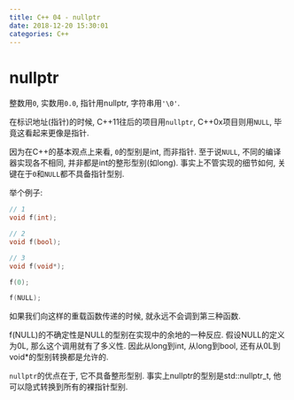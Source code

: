 ```yaml
---
title: C++ 04 - nullptr
date: 2018-12-20 15:30:01
categories: C++
---
```

# nullptr

<!--more-->

整数用`0`, 实数用`0.0`, 指针用nullptr, 字符串用`'\0'`.

在标识地址(指针)的时候, C++11往后的项目用`nullptr`, C++0x项目则用`NULL`, 毕竟这看起来更像是指针.

因为在C++的基本观点上来看, `0`的型别是int, 而非指针. 至于说`NULL`, 不同的编译器实现各不相同, 并非都是int的整形型别(如long). 事实上不管实现的细节如何, 关键在于`0`和`NULL`都不具备指针型别.

举个例子:

```cpp
// 1
void f(int);

// 2
void f(bool);

// 3
void f(void*);

f(0);

f(NULL);
```

如果我们向这样的重载函数传递的时候, 就永远不会调到第三种函数.

f(NULL)的不确定性是NULL的型别在实现中的余地的一种反应. 假设NULL的定义为0L, 那么这个调用就有了多义性. 因此从long到int, 从long到bool, 还有从0L到void*的型别转换都是允许的.

`nullptr`的优点在于, 它不具备整形型别. 事实上nullptr的型别是std::nullptr_t, 他可以隐式转换到所有的裸指针型别.